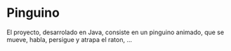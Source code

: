 # Pinguino
El proyecto, desarrolado en Java, consiste en un pinguino animado, que se mueve, habla, persigue y atrapa el raton, ...
